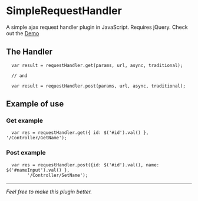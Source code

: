 SimpleRequestHandler
====================

A simple ajax request handler plugin in JavaScript. Requires jQuery.
Check out the [Demo](http://icytin.github.io/SimpleRequestHandler/)

The Handler
--------

      var result = requestHandler.get(params, url, async, traditional);
	  
	  // and
	  
	  var result = requestHandler.post(params, url, async, traditional);

Example of use
--------

### Get example

      var res = requestHandler.get({ id: $('#id').val() }, '/Controller/GetName');

### Post example

      var res = requestHandler.post({id: $('#id').val(), name: $('#nameInput').val() }, 
            '/Controller/SetName');



      
       
********
_Feel free to make this plugin better._ 

